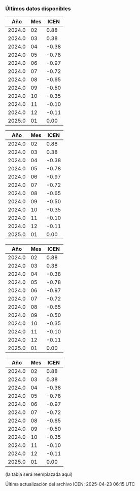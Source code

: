 ### Últimos datos disponibles

<!--TABLA_ICEN-->

| Año | Mes | ICEN |
|-----|-----|------|
| 2024.0 | 02 | 0.88 |
| 2024.0 | 03 | 0.38 |
| 2024.0 | 04 | -0.38 |
| 2024.0 | 05 | -0.78 |
| 2024.0 | 06 | -0.97 |
| 2024.0 | 07 | -0.72 |
| 2024.0 | 08 | -0.65 |
| 2024.0 | 09 | -0.50 |
| 2024.0 | 10 | -0.35 |
| 2024.0 | 11 | -0.10 |
| 2024.0 | 12 | -0.11 |
| 2025.0 | 01 | 0.00 |




| Año | Mes | ICEN |
|-----|-----|------|
| 2024.0 | 02 | 0.88 |
| 2024.0 | 03 | 0.38 |
| 2024.0 | 04 | -0.38 |
| 2024.0 | 05 | -0.78 |
| 2024.0 | 06 | -0.97 |
| 2024.0 | 07 | -0.72 |
| 2024.0 | 08 | -0.65 |
| 2024.0 | 09 | -0.50 |
| 2024.0 | 10 | -0.35 |
| 2024.0 | 11 | -0.10 |
| 2024.0 | 12 | -0.11 |
| 2025.0 | 01 | 0.00 |




| Año | Mes | ICEN |
|-----|-----|------|
| 2024.0 | 02 | 0.88 |
| 2024.0 | 03 | 0.38 |
| 2024.0 | 04 | -0.38 |
| 2024.0 | 05 | -0.78 |
| 2024.0 | 06 | -0.97 |
| 2024.0 | 07 | -0.72 |
| 2024.0 | 08 | -0.65 |
| 2024.0 | 09 | -0.50 |
| 2024.0 | 10 | -0.35 |
| 2024.0 | 11 | -0.10 |
| 2024.0 | 12 | -0.11 |
| 2025.0 | 01 | 0.00 |




| Año | Mes | ICEN |
|-----|-----|------|
| 2024.0 | 02 | 0.88 |
| 2024.0 | 03 | 0.38 |
| 2024.0 | 04 | -0.38 |
| 2024.0 | 05 | -0.78 |
| 2024.0 | 06 | -0.97 |
| 2024.0 | 07 | -0.72 |
| 2024.0 | 08 | -0.65 |
| 2024.0 | 09 | -0.50 |
| 2024.0 | 10 | -0.35 |
| 2024.0 | 11 | -0.10 |
| 2024.0 | 12 | -0.11 |
| 2025.0 | 01 | 0.00 |



(la tabla será reemplazada aquí)

Última actualización del archivo ICEN: <!--ACTUALIZACION_ICEN--> 2025-04-23 06:15 UTC